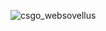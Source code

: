 ![csgo_websovellus](https://user-images.githubusercontent.com/55090890/170692640-e787bf5a-022a-4473-92c8-b724fa078b85.PNG)


